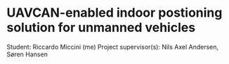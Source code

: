 # UAVCAN-enabled indoor postioning solution for unmanned vehicles

Student: Riccardo Miccini (me)
Project supervisor(s): Nils Axel Andersen, Søren Hansen

